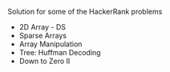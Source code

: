 Solution for some of the HackerRank problems

- 2D Array - DS
- Sparse Arrays
- Array Manipulation
- Tree: Huffman Decoding
- Down to Zero II
